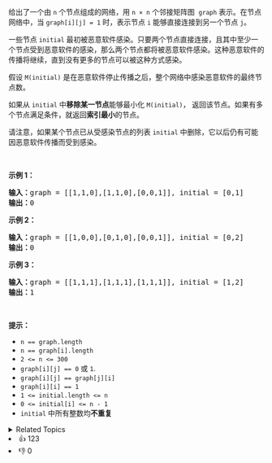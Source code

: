 <p>给出了一个由 <code>n</code> 个节点组成的网络，用 <code>n × n</code> 个邻接矩阵图
 <meta charset="UTF-8" />&nbsp;<code>graph</code>&nbsp;表示。在节点网络中，当 <code>graph[i][j] = 1</code>&nbsp;时，表示节点&nbsp;<code>i</code>&nbsp;能够直接连接到另一个节点 <code>j</code>。&nbsp;</p>

<p>一些节点&nbsp;<code>initial</code>&nbsp;最初被恶意软件感染。只要两个节点直接连接，且其中至少一个节点受到恶意软件的感染，那么两个节点都将被恶意软件感染。这种恶意软件的传播将继续，直到没有更多的节点可以被这种方式感染。</p>

<p>假设 <code>M(initial)</code> 是在恶意软件停止传播之后，整个网络中感染恶意软件的最终节点数。</p>

<p>如果从&nbsp;<code>initial</code>&nbsp;中<strong>移除某一节点</strong>能够最小化 <code>M(initial)</code>， 返回该节点。如果有多个节点满足条件，就返回<strong>索引最小</strong>的节点。</p>

<p>请注意，如果某个节点已从受感染节点的列表 <code>initial</code> 中删除，它以后仍有可能因恶意软件传播而受到感染。</p>

<p>&nbsp;</p>

<ol> 
</ol>

<p><strong>示例 1：</strong></p>

<pre>
<strong>输入：</strong>graph = [[1,1,0],[1,1,0],[0,0,1]], initial = [0,1]
<strong>输出：</strong>0
</pre>

<p><strong>示例 2：</strong></p>

<pre>
<strong>输入：</strong>graph = [[1,0,0],[0,1,0],[0,0,1]], initial = [0,2]
<strong>输出：</strong>0
</pre>

<p><strong>示例 3：</strong></p>

<pre>
<strong>输入：</strong>graph = [[1,1,1],[1,1,1],[1,1,1]], initial = [1,2]
<strong>输出：</strong>1
</pre>

<p>&nbsp;</p>

<p><strong>提示：</strong></p> 
<meta charset="UTF-8" />

<ul> 
 <li><code>n == graph.length</code></li> 
 <li><code>n == graph[i].length</code></li> 
 <li><code>2 &lt;= n &lt;= 300</code></li> 
 <li><code>graph[i][j]&nbsp;==&nbsp;0</code>&nbsp;或&nbsp;<code>1</code>.</li> 
 <li><code>graph[i][j] == graph[j][i]</code></li> 
 <li><code>graph[i][i] == 1</code></li> 
 <li><code>1 &lt;= initial.length &lt;= n</code></li> 
 <li><code>0 &lt;= initial[i] &lt;= n - 1</code></li> 
 <li><code>initial</code>&nbsp;中所有整数均<strong>不重复</strong></li> 
</ul>

<div><details><summary>Related Topics</summary><div><li>深度优先搜索</li><li>广度优先搜索</li><li>并查集</li><li>图</li><li>哈希表</li></div></details></div>
<div><li>👍 123</li><li>👎 0</li></div>